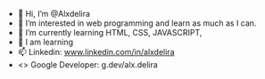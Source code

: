 - 👋 Hi, I’m @Alxdelira
- 👀 I’m interested in web programming and learn as much as I can.
- 🌱 I’m currently learning HTML, CSS, JAVASCRIPT,
- 💞️ I am learning
- 📫 Linkedin: www.linkedin.com/in/alxdelira
- <> Google Developer: g.dev/alx.delira



